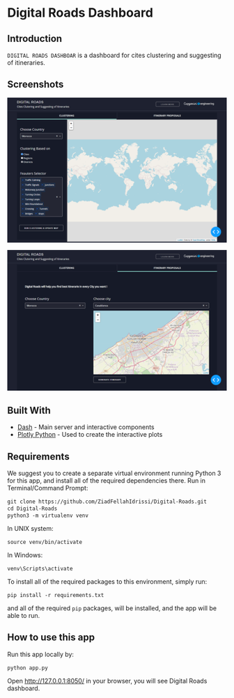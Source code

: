 # Digital Roads Dashboard

## Introduction
`DIGITAL ROADS DASHBOAR` is a dashboard for cites clustering and suggesting of itineraries. 


## Screenshots
![initial](img/screencapture_clustering.png)

![initial](img/screencapture_suggesting_of_itineraries.png)


## Built With
* [Dash](https://dash.plot.ly/) - Main server and interactive components 
* [Plotly Python](https://plot.ly/python/) - Used to create the interactive plots


## Requirements
We suggest you to create a separate virtual environment running Python 3 for this app, and install all of the required dependencies there. Run in Terminal/Command Prompt:

```
git clone https://github.com/ZiadFellahIdrissi/Digital-Roads.git
cd Digital-Roads
python3 -m virtualenv venv
```
In UNIX system: 

```
source venv/bin/activate
```
In Windows: 

```
venv\Scripts\activate
```

To install all of the required packages to this environment, simply run:

```
pip install -r requirements.txt
```

and all of the required `pip` packages, will be installed, and the app will be able to run.


## How to use this app

Run this app locally by:
```
python app.py
```
Open http://127.0.0.1:8050/ in your browser, you will see Digital Roads dashboard.
